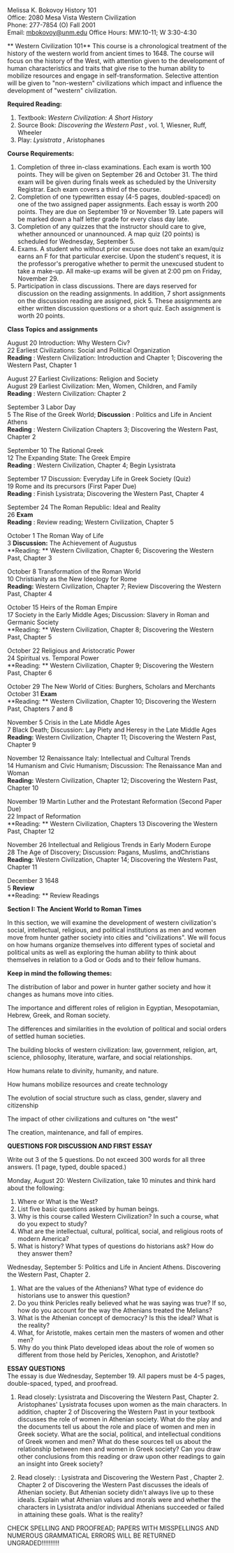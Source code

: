 Melissa K. Bokovoy
History 101  
Office: 2080 Mesa Vista
Western Civilization  
Phone: 277-7854 (O)
Fall 2001  
Email:  mbokovoy@unm.edu
Office Hours:  MW:10-11; W 3:30-4:30  
    
    
  

**  Western Civilization 101**  This course is a chronological treatment of
the history of the western world from ancient times to 1648.  The course will
focus on the history of the West, with attention given to the development of
human characteristics and traits that give rise to the human ability to
mobilize resources and engage in self-transformation.  Selective attention
will be given to "non-western" civilizations which impact and influence the
development of "western" civilization.

**Required Reading:**  
1)  Textbook:  _Western Civilization:   A Short History_  
2)  Source Book:  _Discovering the Western Past_ , vol. 1, Wiesner, Ruff,
Wheeler  
3)  Play:  _Lysistrata_ , Aristophanes  


**Course Requirements:**  
 1)  Completion of three in-class examinations.  Each exam is worth 100
points. They will be given on September 26 and     October 31.  The third exam
will be given during finals week as scheduled by the University Registrar.
Each exam covers a third of the course.  
 2)  Completion of one typewritten essay (4-5 pages, doubled-spaced) on one of
the two assigned paper assignments.  Each essay is worth 200 points.  They are
due on September 19 or November 19.  Late papers will be marked down a half
letter grade for every class day late.  
 3)  Completion of any quizzes that the instructor should care to give,
whether announced or unannounced.   A map quiz (20 points) is scheduled for
Wednesday, September 5.  
 4)  Exams.  A student who without prior excuse does not take an exam/quiz
earns an F for that particular exercise.  Upon the student's request, it is
the professor's prerogative whether to permit the unexcused student to take a
make-up.  All make-up exams will be given at 2:00 pm on Friday, November 29.  
 5)  Participation in class discussions.  There are days reserved for
discussion on the reading assignments.  In addition, 7 short assignments on
the discussion reading are assigned, pick 5. These assignments are either
written discussion questions or a short quiz.  Each assignment is worth 20
points.

**Class Topics and assignments**

August  20 Introduction:  Why Western Civ?  
             22 Earliest Civilizations: Social and Political Organization   
**Reading** :   Western Civilization:  Introduction and Chapter 1;
Discovering the Western Past, Chapter 1

August  27 Earliest Civilizations:  Religion and Society  
August   29 Earliest Civilization:  Men, Women, Children, and Family  
**Reading** : Western Civilization: Chapter 2

September 3 Labor Day  
                 5 The Rise of the Greek World;  **Discussion** :  Politics and Life in Ancient Athens   
**Reading** : Western Civilization Chapters 3;  Discovering the Western Past,
Chapter 2

September 10 The Rational Greek  
                  12    The Expanding State:  The Greek Empire   
**Reading** :  Western Civilization, Chapter 4; Begin Lysistrata

September 17   Discussion:  Everyday Life in Greek Society (Quiz)  
                 19    Rome and its precursors (First Paper Due)   
**Reading** :  Finish Lysistrata;   Discovering the Western Past, Chapter 4

September 24       The Roman Republic:  Ideal and Reality  
                  26       **Exam**   
**Reading** :  Review reading;  Western Civilization, Chapter 5

October 1 The Roman Way of Life  
              3 **Discussion:**   The Achievement of Augustus   
**Reading:  ** Western Civilization, Chapter 6;   Discovering the Western
Past,  Chapter 3

October  8   Transformation of the Roman World  
                10 Christianity as the New Ideology for Rome   
**Reading:** Western Civilization, Chapter 7; Review Discovering the Western
Past, Chapter 4

October 15 Heirs of the Roman Empire  
                17  Society in the Early Middle Ages;  Discussion:  Slavery in Roman and Germanic Society   
**Reading:  **  Western Civilization, Chapter 8;  Discovering the Western
Past, Chapter 5

October 22 Religious and Aristocratic Power  
              24    Spiritual vs. Temporal Power   
**Reading:  ** Western Civilization, Chapter 9; Discovering the Western Past,
Chapter 6

October  29  The New World of Cities: Burghers, Scholars and Merchants  
October 31   **Exam**  
**Reading:  ** Western Civilization, Chapter 10;  Discovering the Western
Past, Chapters 7 and 8

November 5   Crisis in the Late Middle Ages  
                 7 Black Death; Discussion:  Lay Piety and Heresy in the Late Middle Ages   
**Reading:**   Western Civilization, Chapter 11;  Discovering the Western
Past, Chapter 9

November 12 Renaissance Italy:   Intellectual and Cultural Trends  
                 14 Humanism and Civic Humanism;  Discussion:  The Renaissance Man and Woman   
**Reading:** Western Civilization, Chapter 12;   Discovering the Western Past,
Chapter 10

November 19  Martin Luther and the Protestant Reformation (Second Paper Due)  
                 22  Impact of Reformation   
**Reading:  ** Western Civilization, Chapters 13 Discovering the Western Past,
Chapter 12

November 26 Intellectual and Religious Trends in Early Modern Europe  
                 28 The Age of Discovery;  Discussion: Pagans, Muslims, andChristians   
**Reading:** Western Civilization, Chapter 14;  Discovering the Western Past,
Chapter 11

December 3    1648  
                5    **Review**   
**Reading:  ** Review Readings  
    
    
  

**Section I: The Ancient World to Roman Times**

 In this section, we will examine the development of western civilization's
social, intellectual, religious, and political institutions as men and women
move from hunter gather society into cities and "civilizations".  We will
focus on how humans organize themselves into different types of societal and
political units as well as exploring the human ability to think about
themselves in relation to a God or Gods and to their fellow humans.

**Keep in mind the following themes:**

The distribution of labor and power in hunter gather society and how it
changes as humans move into cities.

The importance and different roles of religion in Egyptian, Mesopotamian,
Hebrew, Greek, and Roman society.

The differences and similarities in the evolution of political and social
orders of settled human societies.

The building blocks of western civilization: law, government, religion, art,
science, philosophy, literature, warfare, and social relationships.

How humans relate to divinity, humanity, and nature.

How humans mobilize resources and create technology

The evolution of social structure such as class, gender, slavery and
citizenship

The impact of other civilizations and cultures on "the west"

The creation, maintenance, and fall of empires.

**QUESTIONS FOR DISCUSSION AND FIRST ESSAY**

Write out 3 of the 5 questions.  Do not exceed 300 words for all three
answers.  (1 page, typed, double spaced.)

Monday, August 20:  Western Civilization, take 10 minutes and think hard about
the following:  
1)  Where or What is the West?  
2)  List five basic questions asked by human beings.  
3)  Why is this course called Western Civilization?  In such a course, what do
you expect to study?  
4)  What are the intellectual, cultural, political, social, and religious
roots of modern America?  
5)  What is history?  What types of questions do historians ask?  How do they
answer them?

Wednesday, September 5:  Politics and Life in Ancient Athens.  Discovering the
Western Past, Chapter 2.

1)  What are the values of the Athenians?  What type of evidence do historians
use to answer this question?  
2)  Do you think Pericles really believed what he was saying was true?  If so,
how do you account for the way the Athenians treated the Melians?  
3)  What is the Athenian concept of democracy?  Is this the ideal?  What is
the reality?  
4)  What, for Aristotle, makes certain men the masters of women and other men?  
5)  Why do you think Plato developed ideas about the role of women so
different from those held by Pericles, Xenophon, and Aristotle?

**ESSAY QUESTIONS**  
 The essay is due Wednesday, September 19.  All papers must be 4-5 pages,
double-spaced, typed, and proofread.  
1) Read closely: Lysistrata and  Discovering the Western Past, Chapter 2.  
 Aristophanes' Lysistrata focuses upon women as the main characters.  In
addition, chapter 2 of Discovering the Western Past in your textbook discusses
the role of women in Athenian society.  What do the play and the documents
tell us about the role and place of women and men in Greek society.  What are
the social, political, and intellectual conditions of Greek women and men?
What do these sources tell us about the relationship between men and women in
Greek society?  Can you draw other conclusions from this reading or draw upon
other readings to gain an insight into Greek society?

2)  Read closely: : Lysistrata and  Discovering the Western Past , Chapter 2.  
 Chapter 2 of Discovering the Western Past discusses the ideals of Athenian
society.   But Athenian society didn't always live up to these ideals.
Explain what Athenian values and morals were and whether the characters in
Lysistrata and/or individual Athenians succeeded or failed in attaining these
goals.   What is the reality?

 CHECK SPELLING AND PROOFREAD; PAPERS WITH MISSPELLINGS AND NUMEROUS
GRAMMATICAL ERRORS WILL BE RETURNED UNGRADED!!!!!!!!!!  


